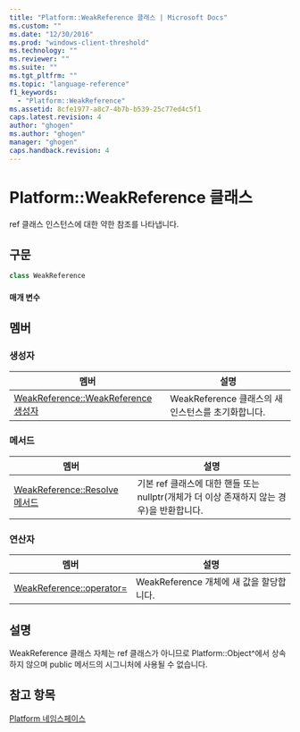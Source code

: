 ```yaml
---
title: "Platform::WeakReference 클래스 | Microsoft Docs"
ms.custom: ""
ms.date: "12/30/2016"
ms.prod: "windows-client-threshold"
ms.technology: ""
ms.reviewer: ""
ms.suite: ""
ms.tgt_pltfrm: ""
ms.topic: "language-reference"
f1_keywords: 
  - "Platform::WeakReference"
ms.assetid: 8cfe1977-a8c7-4b7b-b539-25c77ed4c5f1
caps.latest.revision: 4
author: "ghogen"
ms.author: "ghogen"
manager: "ghogen"
caps.handback.revision: 4
---
```

# Platform::WeakReference 클래스
ref 클래스 인스턴스에 대한 약한 참조를 나타냅니다.  
  
## 구문  
  
```vb  
class WeakReference  
```  
  
#### 매개 변수  
  
## 멤버  
  
### 생성자  
  
|멤버|설명|  
|--------|--------|  
|[WeakReference::WeakReference 생성자](../cppcx/weakreference-weakreference-constructor-c-cx.md)|WeakReference 클래스의 새 인스턴스를 초기화합니다.|  
  
### 메서드  
  
|멤버|설명|  
|--------|--------|  
|[WeakReference::Resolve 메서드](../cppcx/weakreference-resolve-method-platform-namespace.md)|기본 ref 클래스에 대한 핸들 또는 nullptr\(개체가 더 이상 존재하지 않는 경우\)을 반환합니다.|  
  
### 연산자  
  
|멤버|설명|  
|--------|--------|  
|[WeakReference::operator\=](../cppcx/weakreference-operator-assign.md)|WeakReference 개체에 새 값을 할당합니다.|  
  
## 설명  
 WeakReference 클래스 자체는 ref 클래스가 아니므로 Platform::Object^에서 상속하지 않으며 public 메서드의 시그니처에 사용될 수 없습니다.  
  
## 참고 항목  
 [Platform 네임스페이스](../cppcx/platform-namespace-c-cx.md)